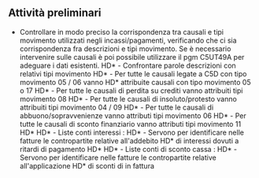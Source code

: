 ## Attività preliminari

- Controllare in modo preciso la corrispondenza tra causali e tipi movimento utilizzati negli incassi/pagamenti, verificando che ci sia corrispondenza fra descrizioni e tipi movimento. Se è necessario intervenire sulle causali è poi possibile utilizzare il pgm C5UT49A per adeguare i dati esistenti.
    HD\*   - Confrontare parole descrizioni con relativi tipi movimento
    HD\*     - Per tutte le causali legate a C5D con tipo movimento 05 / 06 vanno
    HD\*       attribuite causali con tipo movimento 05 o 17
    HD\*     - Per tutte le causali di perdita su crediti vanno attribuiti tipi movimento 08
    HD\*     - Per tutte le causali di insoluto/protesto vanno attribuiti tipi movimento 04 / 09
    HD\*     - Per tutte le causali di abbuono/sopravvenienze vanno attributi tipi movimento 06
    HD\*     - Per tutte le causali di sconto finanziario vanno attributi tipi movimento 11
    HD\*
    HD\* - Liste conti interessi : 
    HD\*   - Servono per identificare nelle fatture le contropartite relative all'addebito
    HD\*     di interessi dovuti a ritardi di pagamento
    HD\*
    HD\* - Liste conti di sconto cassa : 
    HD\*   - Servono per identificare nelle fatture le contropartite relative all'applicazione
    HD\*     di sconti di in fattura
